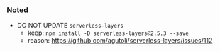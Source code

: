 ### Noted

- DO NOT UPDATE `serverless-layers`
  - keep: `npm install -D serverless-layers@2.5.3 --save`
  - reason: <https://github.com/agutoli/serverless-layers/issues/112>
